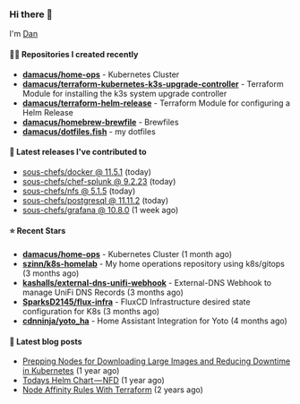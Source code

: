 

### Hi there 👋

I'm [Dan](https://medium.com/@dan.m.webb)

#### 👨‍💻 Repositories I created recently
- **[damacus/home-ops](https://github.com/damacus/home-ops)** - Kubernetes Cluster
- **[damacus/terraform-kubernetes-k3s-upgrade-controller](https://github.com/damacus/terraform-kubernetes-k3s-upgrade-controller)** - Terraform Module for installing the k3s system upgrade controller
- **[damacus/terraform-helm-release](https://github.com/damacus/terraform-helm-release)** - Terraform Module for configuring a Helm Release
- **[damacus/homebrew-brewfile](https://github.com/damacus/homebrew-brewfile)** - Brewfiles
- **[damacus/dotfiles.fish](https://github.com/damacus/dotfiles.fish)** - my dotfiles

#### 🚀 Latest releases I've contributed to


- [sous-chefs/docker @ 11.5.1](https://github.com/sous-chefs/docker/releases/tag/11.5.1) (today)
- [sous-chefs/chef-splunk @ 9.2.23](https://github.com/sous-chefs/chef-splunk/releases/tag/9.2.23) (today)
- [sous-chefs/nfs @ 5.1.5](https://github.com/sous-chefs/nfs/releases/tag/5.1.5) (today)
- [sous-chefs/postgresql @ 11.11.2](https://github.com/sous-chefs/postgresql/releases/tag/11.11.2) (today)
- [sous-chefs/grafana @ 10.8.0](https://github.com/sous-chefs/grafana/releases/tag/10.8.0) (1 week ago)

#### ⭐ Recent Stars


- **[damacus/home-ops](https://github.com/damacus/home-ops)** - Kubernetes Cluster (1 month ago)
- **[szinn/k8s-homelab](https://github.com/szinn/k8s-homelab)** - My home operations repository using k8s/gitops (3 months ago)
- **[kashalls/external-dns-unifi-webhook](https://github.com/kashalls/external-dns-unifi-webhook)** - External-DNS Webhook to manage UniFi DNS Records (3 months ago)
- **[SparksD2145/flux-infra](https://github.com/SparksD2145/flux-infra)** - FluxCD Infrastructure desired state configuration for K8s (3 months ago)
- **[cdnninja/yoto_ha](https://github.com/cdnninja/yoto_ha)** - Home Assistant Integration for Yoto (4 months ago)

#### 📄 Latest blog posts
- [Prepping Nodes for Downloading Large Images and Reducing Downtime in Kubernetes](https://medium.com/@dan.m.webb/prepping-nodes-for-downloading-large-images-and-reducing-downtime-in-kubernetes-551ead53f0?source=rss-bbba9c670f6e------2) (1 year ago)
- [Todays Helm Chart — NFD](https://medium.com/@dan.m.webb/todays-helm-chart-nfd-efe64f156edd?source=rss-bbba9c670f6e------2) (1 year ago)
- [Node Affinity Rules With Terraform](https://awstip.com/node-affinity-rules-with-terraform-a0766e0bb1da?source=rss-bbba9c670f6e------2) (2 years ago)
